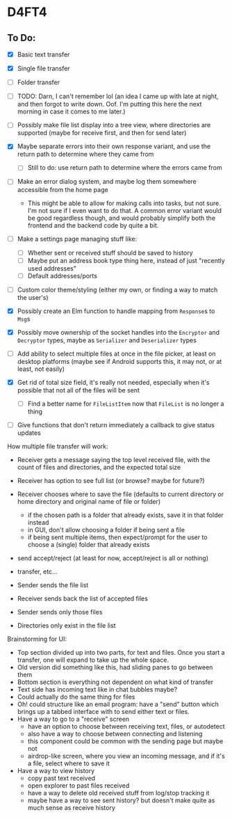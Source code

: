 # D4FT4

## To Do:
- [x] Basic text transfer
- [x] Single file transfer
- [ ] Folder transfer
- [ ] TODO: Darn, I can't remember lol (an idea I came up with late at night, and then forgot to write down. Oof. I'm putting this here the next morning in case it comes to me later.)
- [ ] Possibly make file list display into a tree view, where directories are supported (maybe for receive first, and then for send later)
- [x] Maybe separate errors into their own response variant, and use the return path to determine where they came from
  - [ ] Still to do: use return path to determine where the errors came from
- [ ] Make an error dialog system, and maybe log them somewhere accessible from the home page
  - This might be able to allow for making calls into tasks, but not sure. I'm not sure if I even want to do that. A common error variant would be good regardless though, and would probably simplify both the frontend and the backend code by quite a bit.
- [ ] Make a settings page managing stuff like:
  - [ ] Whether sent or received stuff should be saved to history
  - [ ] Maybe put an address book type thing here, instead of just "recently used addresses"
  - [ ] Default addresses/ports
- [ ] Custom color theme/styling (either my own, or finding a way to match the user's)
- [x] Possibly create an Elm function to handle mapping from `Response`s to `Msg`s
- [x] Possibly move ownership of the socket handles into the `Encryptor` and `Decryptor` types, maybe as `Serializer` and `Deserializer` types
- [ ] Add ability to select multiple files at once in the file picker, at least on desktop platforms (maybe see if Android supports this, it may not, or at least, not easily)
- [x] Get rid of total size field, it's really not needed, especially when it's possible that not all of the files will be sent
  - [ ] Find a better name for `FileListItem` now that `FileList` is no longer a thing
- [ ] Give functions that don't return immediately a callback to give status updates


How multiple file transfer will work:
- Receiver gets a message saying the top level received file, with the count of files and directories, and the expected total size
- Receiver has option to see full list (or browse? maybe for future?)
- Receiver chooses where to save the file (defaults to current directory or home directory and original name of file or folder)
    - if the chosen path is a folder that already exists, save it in that folder instead
    - in GUI, don't allow choosing a folder if being sent a file
    - if being sent multiple items, then expect/prompt for the user to choose a (single) folder that already exists
- send accept/reject (at least for now, accept/reject is all or nothing)
- transfer, etc...


- Sender sends the file list
- Receiver sends back the list of accepted files
- Sender sends only those files
- Directories only exist in the file list



Brainstorming for UI:
- Top section divided up into two parts, for text and files. Once you start a transfer, one will expand to take up the whole space.
- Old version did something like this, had sliding panes to go between them
- Bottom section is everything not dependent on what kind of transfer
- Text side has incoming text like in chat bubbles maybe?
- Could actually do the same thing for files
- Oh! could structure like an email program: have a "send" button which brings up a tabbed interface with to send either text or files.
- Have a way to go to a "receive" screen
  - have an option to choose between receiving text, files, or autodetect
  - also have a way to choose between connecting and listening
  - this component could be common with the sending page but maybe not
  - airdrop-like screen, where you view an incoming message, and if it's a file, select where to save it
- Have a way to view history
  - copy past text received
  - open explorer to past files received
  - have a way to delete old received stuff from log/stop tracking it
  - maybe have a way to see sent history? but doesn't make quite as much sense as receive history
